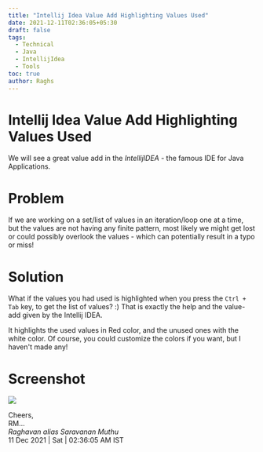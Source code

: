 ```yaml
---
title: "Intellij Idea Value Add Highlighting Values Used"
date: 2021-12-11T02:36:05+05:30
draft: false
tags:
  - Technical
  - Java
  - IntellijIdea
  - Tools
toc: true
author: Raghs
---
```


# Intellij Idea Value Add Highlighting Values Used

We will see a great value add in the *IntellijIDEA* - the famous IDE for Java Applications. 

<!--more-->

# Problem 
If we are working on a set/list of values in an iteration/loop one at a time, but the values are not having any finite pattern, most likely we might get lost or could possibly overlook the values - which can potentially result in a typo or miss! 

# Solution 

What if the values you had used is highlighted when you press the `Ctrl + Tab` key, to get the list of values? :) That is exactly the help and the value-add given by the Intellij IDEA. 

It highlights the used values in Red color, and the unused ones with the white color. Of course, you could customize the colors if you want, but I haven't made any! 

# Screenshot

<img src="http://raghsonline.com/tools/intellij-idea/IntellijIDEA_Tips-Highlighting_the_Unused_Enum_Values.png"/>


Cheers,\
RM...\
_Raghavan alias Saravanan Muthu_\
11 Dec 2021 | Sat | 02:36:05 AM IST
